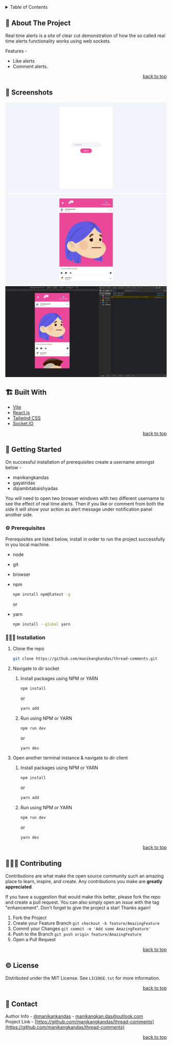 <div id="top"></div>

<!-- TABLE OF CONTENTS -->
<details>
  <summary>Table of Contents</summary>
  <ul>
    <li>
      <a href="https://manikangkandas.github.io/thread-comments/">View Demo</a>
    </li>
    <li>
      <a href="https://github.com/manikangkandas/thread-comments/issues">Report Bug</a>
    </li>
    <li>
      <a href="https://github.com/manikangkandas/thread-comments/issues">Request Feature</a>
    </li>
    <li>
      <a href="#about-the-project">About The Project</a>
      <ul>
        <li><a href="#built-with">Screenshots</a></li>
        <li><a href="#built-with">Built With</a></li>
      </ul>
    </li>
    <li>
      <a href="#getting-started">Getting Started</a>
      <ul>
        <li><a href="#prerequisites">Prerequisites</a></li>
        <li><a href="#installation">Installation</a></li>
      </ul>
    </li>
    <li><a href="#contributing">Contributing</a></li>
    <li><a href="#license">License</a></li>
    <li><a href="#contact">Contact</a></li>
  </ul>
</details>

<!-- ABOUT THE PROJECT -->

## 📢 About The Project

Real time alerts is a site of clear cut demonstration of how the so called real time alerts functionality works using web sockets.

Features -

- Like alerts
- Comment alerts.

<p align="right"><a href="#top">back to top</a></p>

## 💉 Screenshots

![1](readme_assets/1.png)
![2](readme_assets/2.png)
![3](readme_assets/3.png)

## 🏗️ Built With

- [Vite](https://vitejs.dev/)
- [React.js](https://reactjs.org/)
- [Tailwind CSS](https://tailwindcss.com/)
- [Socket.IO](https://socket.io/)

<p align="right"><a href="#top">back to top</a></p>

<!-- GETTING STARTED -->

## 🎊 Getting Started

On successful installation of prerequisites create a username amongst below -

- manikangkandas
- gayatridas
- dipambitabaishyadas

You will need to open two browser windows with two different username to see the effect of real time alerts. Then if you like or comment from both the side it will show your action as alert message under notification panel another side.

### ⚙️ Prerequisites

Prerequisites are listed below, install in order to run the project successfully in you local machine.

- node
- git
- browser  
- npm

  ```sh
  npm install npm@latest -g
  ```
  or
- yarn
  ```sh
  npm install --global yarn
  ```

### 🧑🏻‍🎤 Installation

1. Clone the repo
   ```sh
   git clone https://github.com/manikangkandas/thread-comments.git
   ```

2. Navigate to dir socket
    1. Install packages using NPM or YARN
        ```sh
        npm install
        ```
        or

        ```sh
        yarn add
        ```
    2. Run using NPM or YARN
        ```sh
        npm run dev
        ```
        or
        
        ```sh
        yarn dev
        ```
2. Open another terminal instance & navigate to dir client
    1. Install packages using NPM or YARN
        ```sh
        npm install
        ```
        or

        ```sh
        yarn add
        ```
    3. Run using NPM or YARN
        ```sh
        npm run dev
        ```
        or

        ```sh
        yarn dev
        ```

<p align="right"><a href="#top">back to top</a></p>

<!-- CONTRIBUTING -->

## 💁🏻‍♂️ Contributing

Contributions are what make the open source community such an amazing place to learn, inspire, and create. Any contributions you make are **greatly appreciated**.

If you have a suggestion that would make this better, please fork the repo and create a pull request. You can also simply open an issue with the tag "enhancement".
Don't forget to give the project a star! Thanks again!

1. Fork the Project
2. Create your Feature Branch `git checkout -b feature/AmazingFeature`
3. Commit your Changes `git commit -m 'Add some AmazingFeature'`
4. Push to the Branch `git push origin feature/AmazingFeature`
5. Open a Pull Request

<p align="right"><a href="#top">back to top</a></p>

<!-- LICENSE -->

## ©️ License

Distributed under the MIT License. See `LICENSE.txt` for more information.

<p align="right"><a href="#top">back to top</a></p>

<!-- CONTACT -->

## 🤝 Contact

Author Info - [@manikankandas](https://linkedin.com/in/manikangkandas) - manikangkan.das@outlook.com
<br />
Project Link - [https://github.com/manikangkandas/thread-comments](https://github.com/manikangkandas/thread-comments)

<p align="right"><a href="#top">back to top</a></p>
